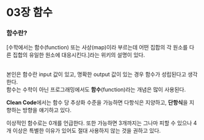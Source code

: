 # 03장 함수
### 함수란?
[수학에서는 함수(function) 또는 사상(map)이라 부르는데 어떤 집합의 각 원소를 다른 집합의 유일한 원소에 대응시킨다.]라는 위키의 설명이 있다.<br/><br/>

본인은 함수란 input 값이 있고, 명확한 output 값이 있는 경우 함수가 성립된다고 생각한다.<br/>
함수는 수학이 아닌 프로그래밍에서도 **함수**(function)라는 개념은 많이 사용된다.

**Clean Code**에서는 함수 당 추상화 수준을 가능하면 다항식은 지양하고, **단항식**을 지향하는 방향을 얘기하고 있다.

이상적인 함수로는 0개를 언급한다. 또한 가능하면 3개까지는 그나마 피할 수 있으나 4개 이상은 특별한 이유가 있어도 절대 사용하지 않는 것을 권하고 있다.
